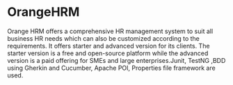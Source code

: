 # OrangeHRM
Orange HRM offers a comprehensive HR management system to suit all business HR needs which can also be customized according to the requirements. It offers starter and advanced version for its clients. The starter version is a free and open-source platform while the advanced version is a paid offering for SMEs and large enterprises.Junit, TestNG ,BDD using Gherkin and Cucumber, Apache POI, Properties file framework are used.
